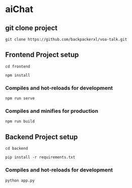 # aiChat

## git clone project

```commandline
git clone https://github.com/backpackerxl/voa-talk.git
```

## Frontend Project setup

```commandline
cd frontend
```

```
npm install
```

### Compiles and hot-reloads for development

```
npm run serve
```

### Compiles and minifies for production

```
npm run build
```

## Backend Project setup

```commandline
cd backend
```

```
pip install -r requirements.txt
```

### Compiles and hot-reloads for development

```
python app.py
```
